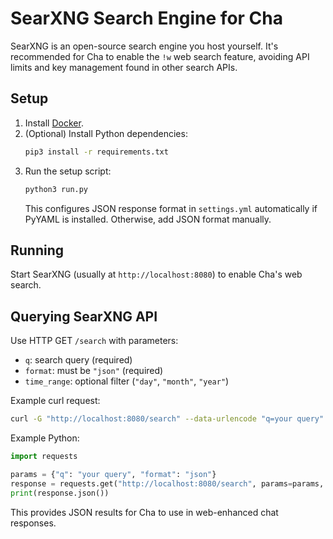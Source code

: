 # SearXNG Search Engine for Cha

SearXNG is an open-source search engine you host yourself. It's recommended for Cha to enable the `!w` web search feature, avoiding API limits and key management found in other search APIs.

## Setup

1. Install [Docker](https://www.docker.com/).
2. (Optional) Install Python dependencies:
   ```bash
   pip3 install -r requirements.txt
   ```
3. Run the setup script:
   ```bash
   python3 run.py
   ```
   This configures JSON response format in `settings.yml` automatically if PyYAML is installed. Otherwise, add JSON format manually.

## Running

Start SearXNG (usually at `http://localhost:8080`) to enable Cha's web search.

## Querying SearXNG API

Use HTTP GET `/search` with parameters:

- `q`: search query (required)
- `format`: must be `"json"` (required)
- `time_range`: optional filter (`"day"`, `"month"`, `"year"`)

Example curl request:

```bash
curl -G "http://localhost:8080/search" --data-urlencode "q=your query" --data-urlencode "format=json"
```

Example Python:

```python
import requests

params = {"q": "your query", "format": "json"}
response = requests.get("http://localhost:8080/search", params=params, headers={"User-Agent": "Mozilla/5.0"})
print(response.json())
```

This provides JSON results for Cha to use in web-enhanced chat responses.
